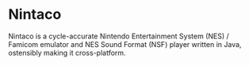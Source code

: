 # Nintaco
Nintaco is a cycle-accurate Nintendo Entertainment System (NES) / Famicom emulator and NES Sound Format (NSF) player written in Java, ostensibly making it cross-platform.
